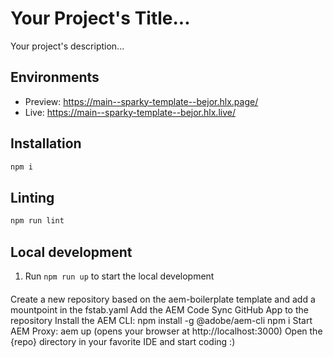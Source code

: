# Your Project's Title...
Your project's description...

## Environments
- Preview: https://main--sparky-template--bejor.hlx.page/
- Live: https://main--sparky-template--bejor.hlx.live/

## Installation

```sh
npm i
```

## Linting

```sh
npm run lint
```

## Local development

1. Run `npm run up` to start the local development

####
Create a new repository based on the aem-boilerplate template and add a mountpoint in the fstab.yaml
Add the AEM Code Sync GitHub App to the repository
Install the AEM CLI: npm install -g @adobe/aem-cli
npm i
Start AEM Proxy: aem up (opens your browser at http://localhost:3000)
Open the {repo} directory in your favorite IDE and start coding :)
